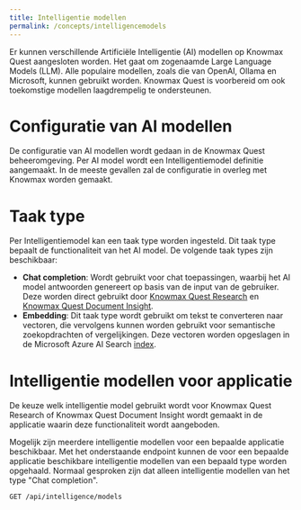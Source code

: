 ```yaml
---
title: Intelligentie modellen
permalink: /concepts/intelligencemodels
---
```


Er kunnen verschillende Artificiële Intelligentie (AI) modellen op Knowmax Quest aangesloten worden. Het gaat om zogenaamde Large Language Models (LLM). Alle populaire modellen, zoals die van OpenAI, Ollama en Microsoft, kunnen gebruikt worden. Knowmax Quest is voorbereid om ook toekomstige modellen laagdrempelig te ondersteunen. 

# Configuratie van AI modellen
De configuratie van AI modellen wordt gedaan in de Knowmax Quest beheeromgeving. Per AI model wordt een Intelligentiemodel definitie aangemaakt. In de meeste gevallen zal de configuratie in overleg met Knowmax worden gemaakt.

# Taak type
Per Intelligentiemodel kan een taak type worden ingesteld. Dit taak type bepaalt de functionaliteit van het AI model. De volgende taak types zijn beschikbaar:
* **Chat completion**: Wordt gebruikt voor chat toepassingen, waarbij het AI model antwoorden genereert op basis van de input van de gebruiker. Deze worden direct gebruikt door [Knowmax Quest Research](/concepts/research) en [Knowmax Quest Document Insight](/concepts/document-insight).
* **Embedding**: Dit taak type wordt gebruikt om tekst te converteren naar vectoren, die vervolgens kunnen worden gebruikt voor semantische zoekopdrachten of vergelijkingen. Deze vectoren worden opgeslagen in de Microsoft Azure AI Search [index](/concepts/indexes).

# Intelligentie modellen voor applicatie
De keuze welk intelligentie model gebruikt wordt voor Knowmax Quest Research of Knowmax Quest Document Insight wordt gemaakt in de applicatie waarin deze functionaliteit wordt aangeboden.

Mogelijk zijn meerdere intelligentie modellen voor een bepaalde applicatie beschikbaar. Met het onderstaande endpoint kunnen de voor een bepaalde applicatie beschikbare intelligentie modellen van een bepaald type worden opgehaald. Normaal gesproken zijn dat alleen intelligentie modellen van het type "Chat completion".

```
GET /api/intelligence/models
```